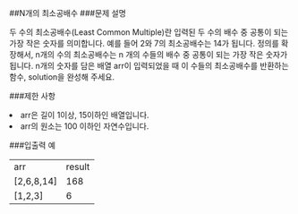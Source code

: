 ##N개의 최소공배수
###문제 설명

두 수의 최소공배수(Least Common Multiple)란 입력된 두 수의 배수 중 공통이 되는 가장 작은 숫자를 의미합니다. 예를 들어 2와 7의 최소공배수는 14가 됩니다. 정의를 확장해서, n개의 수의 최소공배수는 n 개의 수들의 배수 중 공통이 되는 가장 작은 숫자가 됩니다. n개의 숫자를 담은 배열 arr이 입력되었을 때 이 수들의 최소공배수를 반환하는 함수, solution을 완성해 주세요.

###제한 사항
<li> arr은 길이 1이상, 15이하인 배열입니다.
<li> arr의 원소는 100 이하인 자연수입니다.

###입출력 예
<table>
<tr><td>arr</td><td>result</td></tr>
<tr><td>[2,6,8,14]</td><td>168</td></tr>
<tr><td>[1,2,3]</td>	<td>6</td></tr>
</table>